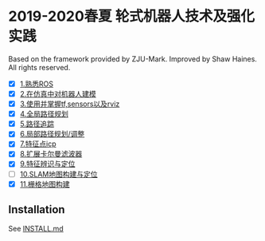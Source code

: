 # 2019-2020春夏 轮式机器人技术及强化实践

Based on the framework provided by ZJU-Mark.
Improved by Shaw Haines. All rights reserved.

* [x] [1.熟悉ROS](document/1_tutorials.md)
* [x] [2.在仿真中对机器人建模](document/2_models.md)
* [x] [3.使用并掌握tf,sensors以及rviz](document/3_sensors.md)
* [x] [4.全局路径规划](document/4_pathplan.md)
* [x] [5.路径追踪]()
* [x] [6.局部路径规划/调整](document/6_localplan.md)
* [x] [7.特征点icp](document/7_icp.md)
* [x] [8.扩展卡尔曼滤波器](document/8_ekf.md)
* [x] [9.特征辨识与定位](document/9_ekf_lm.md)
* [ ] [10.SLAM地图构建与定位](document/10_ekf_slam.md)
* [x] [11.栅格地图构建](document/11_mapping.md)

## Installation

See [INSTALL.md](./INSTALL.md)
